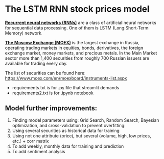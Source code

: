 # The LSTM RNN stock prices model

[**Recurrent neural networks (RNNs)**](https://en.wikipedia.org/wiki/Recurrent_neural_network) are a class of artificial neural networks for sequential data processing. One of them is LSTM (Long Short-Term Memory) network.

[**The Moscow Exchange (MOEX)**](https://www.moex.com/en) is the largest exchange in Russia, operating trading markets in equities, bonds, derivatives, the foreign exchange market, money markets, and precious metals. In the Main Market sector more than 1,400 securities from roughly 700 Russian issuers are available for trading every day.

The list of securities can be found here: https://www.moex.com/en/moexboard/instruments-list.aspx

- requirements.txt is for .py file that streamlit demands  
- requirements2.txt is for .ipynb notebook

## Model further improvements:
1. Finding model parameters using: Grid Search, Random Search, Bayesian optimization, and cross-validation to prevent overfitting
2. Using several securities as historical data for training
3. Using not one attribute (price), but several (volume, high, low prices, etc.) + corr matrix
4. To add weekly, monthly data for training and prediction
5. To add sentiment analysis